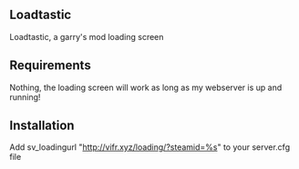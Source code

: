Loadtastic
---------------------
Loadtastic, a garry's mod loading screen

Requirements
---------------------
Nothing, the loading screen will work as long as my webserver is up and running!

Installation
---------------------
Add
sv_loadingurl "http://vifr.xyz/loading/?steamid=%s"
to your server.cfg file